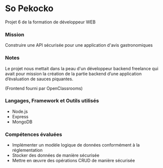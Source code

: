 # So Pekocko #

  Projet 6 de la formation de développeur WEB

### Mission ###
  
  Construire une API sécurisée pour une application d'avis gastronomiques

### Notes ###

  Le projet nous mettait dans la peau d'un développeur backend freelance qui avait pour mission la création de la partie backend 
  d’une application d’évaluation de sauces piquantes.
  
  (Frontend fourni par OpenClassrooms)

### Langages, Framework et Outils utilisés ###

  - Node.js
  - Express
  - MongoDB

### Compétences évaluées ###
 
  - Implémenter un modèle logique de données conformément à la réglementation
  - Stocker des données de manière sécurisée
  - Mettre en œuvre des opérations CRUD de manière sécurisée
